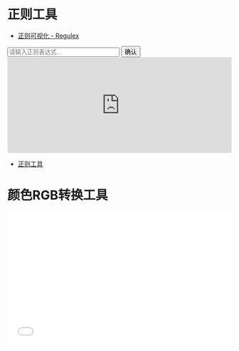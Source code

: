 
# 正则工具

- [正则可视化 - Regulex](https://jex.im/regulex/)
<div>
<input type="text" id="regulexInput" placeholder="请输入正则表达式...", style='width:50%;'>
<button onclick="updateRegulex()">确认</button>
<iframe id="regulexIframe" frameborder="0" width="100%" height="215" src="https://jex.im/regulex/#!embed=true&flags=&re=%5E(a%7Cb)*%3F%24"></iframe>
</div>

- <a href="Regulex/regularexprtool.html" target="_blank"> 正则工具 </a>


# 颜色RGB转换工具

<iframe frameborder="0" width="100%" height="300px" src="assets/rgb2hex.html"></iframe>

